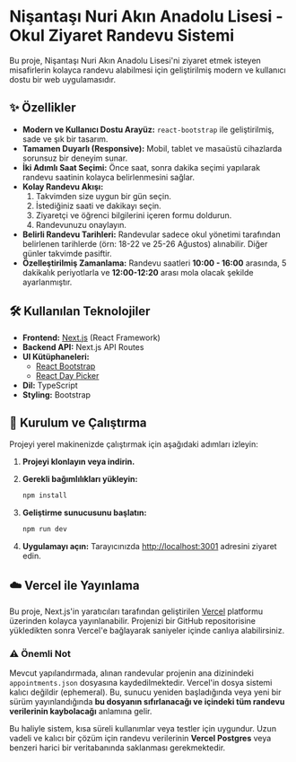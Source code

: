 # Nişantaşı Nuri Akın Anadolu Lisesi - Okul Ziyaret Randevu Sistemi

Bu proje, Nişantaşı Nuri Akın Anadolu Lisesi'ni ziyaret etmek isteyen misafirlerin kolayca randevu alabilmesi için geliştirilmiş modern ve kullanıcı dostu bir web uygulamasıdır.

## ✨ Özellikler

- **Modern ve Kullanıcı Dostu Arayüz:** `react-bootstrap` ile geliştirilmiş, sade ve şık bir tasarım.
- **Tamamen Duyarlı (Responsive):** Mobil, tablet ve masaüstü cihazlarda sorunsuz bir deneyim sunar.
- **İki Adımlı Saat Seçimi:** Önce saat, sonra dakika seçimi yapılarak randevu saatinin kolayca belirlenmesini sağlar.
- **Kolay Randevu Akışı:**
    1.  Takvimden size uygun bir gün seçin.
    2.  İstediğiniz saati ve dakikayı seçin.
    3.  Ziyaretçi ve öğrenci bilgilerini içeren formu doldurun.
    4.  Randevunuzu onaylayın.
- **Belirli Randevu Tarihleri:** Randevular sadece okul yönetimi tarafından belirlenen tarihlerde (örn: 18-22 ve 25-26 Ağustos) alınabilir. Diğer günler takvimde pasiftir.
- **Özelleştirilmiş Zamanlama:** Randevu saatleri **10:00 - 16:00** arasında, 5 dakikalık periyotlarla ve **12:00-12:20** arası mola olacak şekilde ayarlanmıştır.

## 🛠️ Kullanılan Teknolojiler

- **Frontend:** [Next.js](https://nextjs.org/) (React Framework)
- **Backend API:** Next.js API Routes
- **UI Kütüphaneleri:**
    - [React Bootstrap](https://react-bootstrap.github.io/)
    - [React Day Picker](http://react-day-picker.js.org/)
- **Dil:** TypeScript
- **Styling:** Bootstrap

## 🚀 Kurulum ve Çalıştırma

Projeyi yerel makinenizde çalıştırmak için aşağıdaki adımları izleyin:

1.  **Projeyi klonlayın veya indirin.**

2.  **Gerekli bağımlılıkları yükleyin:**
    ```bash
    npm install
    ```

3.  **Geliştirme sunucusunu başlatın:**
    ```bash
    npm run dev
    ```

4.  **Uygulamayı açın:**
    Tarayıcınızda [http://localhost:3001](http://localhost:3001) adresini ziyaret edin.

## ☁️ Vercel ile Yayınlama

Bu proje, Next.js'in yaratıcıları tarafından geliştirilen [Vercel](https://vercel.com/) platformu üzerinden kolayca yayınlanabilir. Projenizi bir GitHub repositorisine yükledikten sonra Vercel'e bağlayarak saniyeler içinde canlıya alabilirsiniz.

### ⚠️ Önemli Not

Mevcut yapılandırmada, alınan randevular projenin ana dizinindeki `appointments.json` dosyasına kaydedilmektedir. Vercel'in dosya sistemi kalıcı değildir (ephemeral). Bu, sunucu yeniden başladığında veya yeni bir sürüm yayınlandığında **bu dosyanın sıfırlanacağı ve içindeki tüm randevu verilerinin kaybolacağı** anlamına gelir.

Bu haliyle sistem, kısa süreli kullanımlar veya testler için uygundur. Uzun vadeli ve kalıcı bir çözüm için randevu verilerinin **Vercel Postgres** veya benzeri harici bir veritabanında saklanması gerekmektedir.

